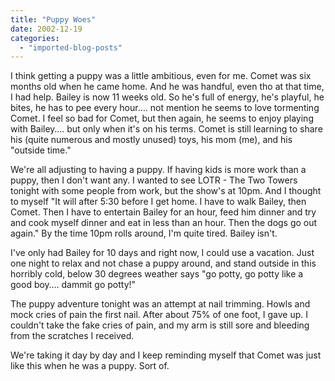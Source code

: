```yaml
---
title: "Puppy Woes"
date: 2002-12-19
categories: 
  - "imported-blog-posts"
---
```


I think getting a puppy was a little ambitious, even for me. Comet was six months old when he came home. And he was handful, even tho at that time, I had help. Bailey is now 11 weeks old. So he's full of energy, he's playful, he bites, he has to pee every hour…. not mention he seems to love tormenting Comet. I feel so bad for Comet, but then again, he seems to enjoy playing with Bailey…. but only when it's on his terms. Comet is still learning to share his (quite numerous and mostly unused) toys, his mom (me), and his "outside time."

We're all adjusting to having a puppy. If having kids is more work than a puppy, then I don't want any. I wanted to see LOTR - The Two Towers tonight with some people from work, but the show's at 10pm. And I thought to myself "It will after 5:30 before I get home. I have to walk Bailey, then Comet. Then I have to entertain Bailey for an hour, feed him dinner and try and cook myself dinner and eat in less than an hour. Then the dogs go out again." By the time 10pm rolls around, I'm quite tired. Bailey isn't.

I've only had Bailey for 10 days and right now, I could use a vacation. Just one night to relax and not chase a puppy around, and stand outside in this horribly cold, below 30 degrees weather says "go potty, go potty like a good boy…. dammit go potty!"

The puppy adventure tonight was an attempt at nail trimming. Howls and mock cries of pain the first nail. After about 75% of one foot, I gave up. I couldn't take the fake cries of pain, and my arm is still sore and bleeding from the scratches I received.

We're taking it day by day and I keep reminding myself that Comet was just like this when he was a puppy. Sort of.
